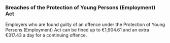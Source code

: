 ###  Breaches of the Protection of Young Persons (Employment) Act

Employers who are found guilty of an offence under the Protection of Young
Persons (Employment) Act can be fined up to €1,904.61 and an extra €317.43 a
day for a continuing offence.
